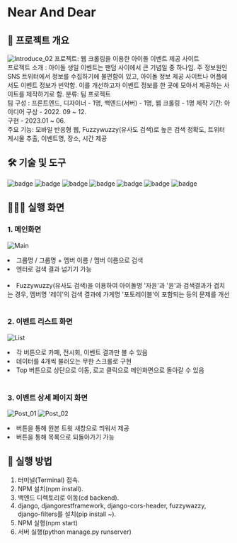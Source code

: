 # Near And Dear

## 📝 프로젝트 개요
![Introduce_02](https://github.com/bolisnsk/idol-bdayevent/assets/65267675/6991cd1a-3b65-4e9b-b381-4e79c8923416)
프로젝트: 웹 크롤링을 이용한 아이돌 이벤트 제공 사이트 <br/>
프로젝트 소개 : 아이돌 생일 이벤트는 팬덤 사이에서 큰 기념일 중 하나임. 주 정보원인 SNS 트위터에서 정보를 수집하기에 불편함이 있고, 아이돌 정보 제공 사이트나 어플에서도 이벤트 정보가 빈약함. 이를 개선하고자 이벤트 정보를 한 곳에 모아서 제공하는 사이트를 제작하기로 함.
분류: 팀 프로젝트  <br/>
팀 구성 : 프론트엔드, 디자이너 - 1명, 백엔드(서버) - 1명, 웹 크롤링 - 1명 
제작 기간: 아이디어 구상 - 2022. 09 ~ 12.<br/>
          구현 - 2023.01 ~ 06.<br/>
주요 기능: 모바일 반응형 웹, Fuzzywuzzy(유사도 검색)로 높은 검색 정확도, 트위터 게시물 추출, 이벤트명, 장소, 시간 제공<br/>

## 🛠 기술 및 도구
![badge](https://img.shields.io/badge/CSS3-1572B6?style=for-the-badge&logo=css3&logoColor=white) ![badge](https://img.shields.io/badge/React-20232A?style=for-the-badge&logo=react&logoColor=61DAFB) ![badge](https://img.shields.io/badge/Django-092E20?style=for-the-badge&logo=django&logoColor=white) ![badge](https://img.shields.io/badge/Python-14354C?style=for-the-badge&logo=python&logoColor=white) ![badge](https://img.shields.io/badge/Adobe%20Photoshop-31A8FF?style=for-the-badge&logo=Adobe%20Photoshop&logoColor=black) ![badge](https://img.shields.io/badge/GitHub-100000?style=for-the-badge&logo=github&logoColor=white) ![badge](https://img.shields.io/badge/Notion-000000?style=for-the-badge&logo=Notion&logoColor=white)

## 👨🏻‍💻 실행 화면
### 1. 메인화면
![Main](https://github.com/bolisnsk/idol-bdayevent/assets/65267675/6991cd1a-3b65-4e9b-b381-4e79c8923416)
<li> 그룹명 / 그룹명 + 멤버 이름 / 멤버 이름으로 검색 </li>
<li> 엔터로 검색 결과 넘기기 가능</li> <br/>
<li> Fuzzywuzzy(유사도 검색)을 이용하여 아이돌명 '자윤'과 '윤'과 검색결과가 겹치는 경우, 멤버명 '레이'의 검색 결과에 가게명 '포토레이블'이 포함되는 등의 문제를 개선 </li> <br/>

### 2. 이벤트 리스트 화면
![List](https://github.com/bolisnsk/idol-bdayevent/assets/65267675/b110cb09-0224-4ec4-a9f1-e390fde3ebaf)
<li> 각 버튼으로 카페, 전시회, 이벤트 결과만 볼 수 있음 </li>
<li> 데이터를 4개씩 불러오는 무한 스크롤로 구현 </li>
<li> Top 버튼으로 상단으로 이동, 로고 클릭으로 메인화면으로 돌아갈 수 있음 </li> <br/>

### 3. 이벤트 상세 페이지 화면
![Post_01](https://github.com/bolisnsk/idol-bdayevent/assets/65267675/d6d60dc6-d305-43d5-ae97-68d84ff52e5c) ![Post_02](https://github.com/bolisnsk/idol-bdayevent/assets/65267675/5a809d20-1098-4c72-810b-0df81de32455)
<li> 버튼을 통해 원본 트윗 새창으로 띄워서 제공 </li>
<li> 버튼을 통해 목록으로 되돌아가기 가능 </li>

## 🚀 실행 방법 
1. 터미널(Terminal) 접속.
2. NPM 설치(npm install).
4. 백엔드 디렉토리로 이동(cd backend).
5. django, djangorestframework, django-cors-header, fuzzywazzy, django-filters를 설치(pip install ~).
6. NPM 실행(npm start)
7. 서버 실행(python manage.py runserver)

